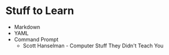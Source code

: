 # Stuff to Learn

- Markdown
- YAML
- Command Prompt
    - Scott Hanselman - Computer Stuff They Didn't Teach You